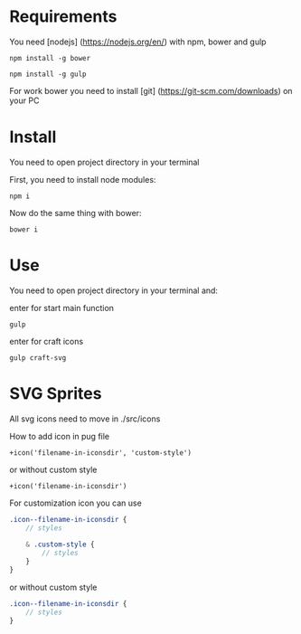 # Requirements

You need [nodejs] (https://nodejs.org/en/) with npm, bower and gulp

    npm install -g bower
    
    npm install -g gulp
    
For work bower you need to install [git] (https://git-scm.com/downloads) on your PC

# Install

You need to open project directory in your terminal

First, you need to install node modules:

    npm i

Now do the same thing with bower:

    bower i

# Use

You need to open project directory in your terminal and:

enter for start main function

    gulp

enter for craft icons

    gulp craft-svg

# SVG Sprites

All svg icons need to move in ./src/icons

How to add icon in pug file
```pug
+icon('filename-in-iconsdir', 'custom-style')
```
or without custom style
```pug
+icon('filename-in-iconsdir')
```

For customization icon you can use
```scss
.icon--filename-in-iconsdir {
    // styles
    
    & .custom-style {
        // styles
    }
}
```
or without custom style
```scss
.icon--filename-in-iconsdir {
    // styles
}
```
